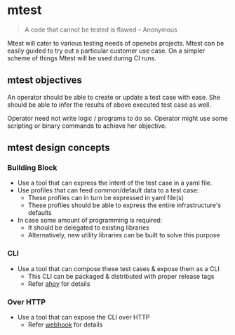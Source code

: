 # mtest

> A code that cannot be tested is flawed – Anonymous

Mtest will cater to various testing needs of openebs projects. Mtest can be 
easily guided to try out a particular customer use case. On a simpler scheme 
of things Mtest will be used during CI runs.

## mtest objectives

An operator should be able to create or update a test case with ease. She
should be able to infer the results of above executed test case as well. 

Operator need not write logic / programs to do so. Operator might use some scripting 
or binary commands to achieve her objective.

## mtest design concepts

### Building Block

- Use a tool that can express the intent of the test case in a yaml file.
- Use profiles that can feed common/default data to a test case:
  - These profiles can in turn be expressed in yaml file(s)
  - These profiles should be able to express the entire infrastructure's defaults
- In case some amount of programming is required:
  - It should be delegated to existing libraries
  - Alternatively, new utility libraries can be built to solve this purpose

### CLI

- Use a tool that can compose these test cases & expose them as a CLI
  - This CLI can be packaged & distributed with proper release tags
  - Refer [ahoy](https://github.com/ahoy-cli) for details

### Over HTTP

- Use a tool that can expose the CLI over HTTP
  - Refer [webhook](https://github.com/adnanh/webhook) for details
